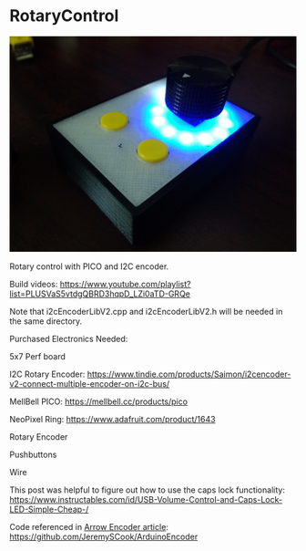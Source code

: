 # RotaryControl
![image](rotary-caps.jpg)

Rotary control with PICO and I2C encoder.

Build videos: https://www.youtube.com/playlist?list=PLUSVaS5vtdgQBRD3hqpD_LZi0aTD-GRQe

Note that i2cEncoderLibV2.cpp and i2cEncoderLibV2.h will be needed in the same directory.

Purchased Electronics Needed:

5x7 Perf board

I2C Rotary Encoder: https://www.tindie.com/products/Saimon/i2cencoder-v2-connect-multiple-encoder-on-i2c-bus/

MellBell PICO: https://mellbell.cc/products/pico

NeoPixel Ring: https://www.adafruit.com/product/1643

Rotary Encoder

Pushbuttons

Wire

This post was helpful to figure out how to use the caps lock functionality: https://www.instructables.com/id/USB-Volume-Control-and-Caps-Lock-LED-Simple-Cheap-/

Code referenced in [Arrow Encoder article](https://www.arrow.com/en/research-and-events/articles/rotary-encoders-how-to-pair-with-an-arduino-board): https://github.com/JeremySCook/ArduinoEncoder

